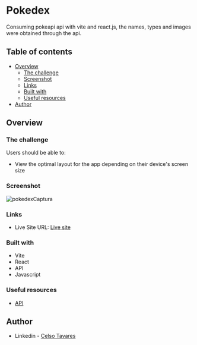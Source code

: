 # Pokedex

Consuming pokeapi api with vite and react.js, the names, types and images were obtained through the api.

## Table of contents

- [Overview](#overview)
  - [The challenge](#the-challenge)
  - [Screenshot](#screenshot)
  - [Links](#links)
  - [Built with](#built-with)
  - [Useful resources](#useful-resources)
- [Author](#author)

## Overview

### The challenge

Users should be able to:

- View the optimal layout for the app depending on their device's screen size

### Screenshot

![pokedexCaptura](https://user-images.githubusercontent.com/109553661/205618241-09548063-b498-46b9-b6c2-06216ed67db0.PNG)

### Links

- Live Site URL: [Live site](https://pokedex-psi-murex.vercel.app/)

### Built with

- Vite
- React 
- API 
- Javascript

### Useful resources

- [API](https://pokeapi.co/) 

## Author

- Linkedin - [Celso Tavares](https://www.linkedin.com/in/celsotavaresjunior/)
